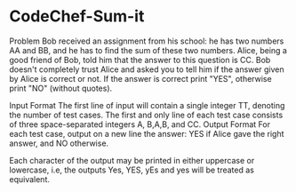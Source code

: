 # CodeChef-Sum-it

Problem
Bob received an assignment from his school: he has two numbers AA and BB, and he has to find the sum of these two numbers.
Alice, being a good friend of Bob, told him that the answer to this question is CC.
Bob doesn't completely trust Alice and asked you to tell him if the answer given by Alice is correct or not.
If the answer is correct print "YES", otherwise print "NO" (without quotes).

Input Format
The first line of input will contain a single integer TT, denoting the number of test cases.
The first and only line of each test case consists of three space-separated integers A, B,A,B, and CC.
Output Format
For each test case, output on a new line the answer: YES if Alice gave the right answer, and NO otherwise.

Each character of the output may be printed in either uppercase or lowercase, i.e, the outputs Yes, YES, yEs and yes will be treated as equivalent.

